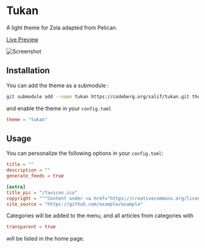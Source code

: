 # Tukan

A light theme for Zola adapted from Pelican.

[Live Preview](https://salif.github.io/zola-themes-collection/demo/tukan/)

![Screenshot](https://codeberg.org/salif/tukan/raw/branch/master/screenshot.png)

## Installation

You can add the theme as a submodule :

```bash
git submodule add --name tukan https://codeberg.org/salif/tukan.git themes/tukan
```

and enable the theme in your `config.toml`

```toml
theme = "tukan"
```

## Usage

You can personalize the following options in your `config.toml`:

```toml
title = ""
description = ""
generate_feeds = true

[extra]
title_pic = "/favicon.ico"
copyright = """Content under <a href="https://creativecommons.org/licenses/by-sa/4.0/">CC BY-SA</a> Licence"""
site_source = "https://github.com/example/example"
```

Categories will be added to the menu, and all articles from categories with

```toml
transparent = true
```

will be listed in the home page.
